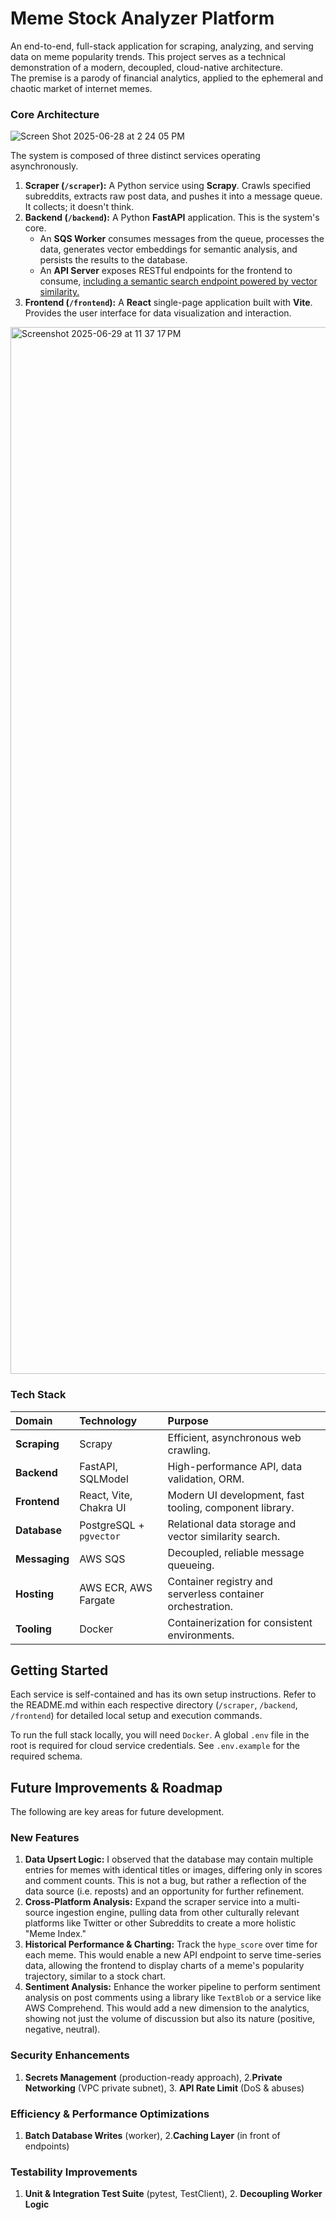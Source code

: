 # **Meme Stock Analyzer Platform**

An end-to-end, full-stack application for scraping, analyzing, and serving data on meme popularity trends. This project serves as a technical demonstration of a modern, decoupled, cloud-native architecture.  
The premise is a parody of financial analytics, applied to the ephemeral and chaotic market of internet memes.

### **Core Architecture**

![Screen Shot 2025-06-28 at 2 24 05 PM](https://github.com/user-attachments/assets/deac21cb-6c7f-47a6-ba9a-fd7c66ceed6c)

The system is composed of three distinct services operating asynchronously.

1. **Scraper (`/scraper`):** A Python service using **Scrapy**. Crawls specified subreddits, extracts raw post data, and pushes it into a message queue. It collects; it doesn't think.  
2. **Backend (`/backend`):** A Python **FastAPI** application. This is the system's core.  
   * An **SQS Worker** consumes messages from the queue, processes the data, generates vector embeddings for semantic analysis, and persists the results to the database.  
   * An **API Server** exposes RESTful endpoints for the frontend to consume, <ins>including a semantic search endpoint powered by vector similarity.</ins>  
3. **Frontend (`/frontend`):** A **React** single-page application built with **Vite**. Provides the user interface for data visualization and interaction.

<img width="1675" alt="Screenshot 2025-06-29 at 11 37 17 PM" src="https://github.com/user-attachments/assets/73322bff-2584-476a-a52e-8a28e02b622f" />

### **Tech Stack**

| Domain | Technology | Purpose |
| :---- | :---- | :---- |
| **Scraping** | Scrapy | Efficient, asynchronous web crawling. |
| **Backend** | FastAPI, SQLModel | High-performance API, data validation, ORM. |
| **Frontend** | React, Vite, Chakra UI | Modern UI development, fast tooling, component library. |
| **Database** | PostgreSQL \+ `pgvector` | Relational data storage and vector similarity search. |
| **Messaging** | AWS SQS | Decoupled, reliable message queueing. |
| **Hosting** | AWS ECR, AWS Fargate | Container registry and serverless container orchestration. |
| **Tooling** | Docker | Containerization for consistent environments. |

## **Getting Started**

Each service is self-contained and has its own setup instructions. Refer to the README.md within each respective directory (`/scraper`, `/backend`, `/frontend`) for detailed local setup and execution commands. 

To run the full stack locally, you will need `Docker`. A global `.env` file in the root is required for cloud service credentials. See `.env.example` for the required schema.


## **Future Improvements & Roadmap**

The following are key areas for future development.

### **New Features**
1. **Data Upsert Logic:** I observed that the database may contain multiple entries for memes with identical titles or images, differing only in scores and comment counts. This is not a bug, but rather a reflection of the data source (i.e. reposts) and an opportunity for further refinement.
2. **Cross-Platform Analysis:** Expand the scraper service into a multi-source ingestion engine, pulling data from other culturally relevant platforms like Twitter or other Subreddits to create a more holistic "Meme Index."
3. **Historical Performance & Charting:** Track the `hype_score` over time for each meme. This would enable a new API endpoint to serve time-series data, allowing the frontend to display charts of a meme's popularity trajectory, similar to a stock chart.
4. **Sentiment Analysis:** Enhance the worker pipeline to perform sentiment analysis on post comments using a library like `TextBlob` or a service like AWS Comprehend. This would add a new dimension to the analytics, showing not just the volume of discussion but also its nature (positive, negative, neutral).

### **Security Enhancements**
1. **Secrets Management** (production-ready approach), 2.**Private Networking** (VPC private subnet), 3. **API Rate Limit** (DoS & abuses)

### **Efficiency & Performance Optimizations**
1. **Batch Database Writes** (worker), 2.**Caching Layer** (in front of endpoints)

### **Testability Improvements**
1. **Unit & Integration Test Suite** (pytest, TestClient), 2. **Decoupling Worker Logic**
